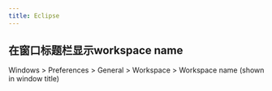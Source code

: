 ```yaml
---
title: Eclipse
---
```


## 在窗口标题栏显示workspace name

Windows > Preferences > General > Workspace > Workspace name (shown in window title)